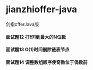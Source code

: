 # jianzhioffer-java
剑指offerJava版


#### 面试题12 打印1到最大的N位数
#### 面试题13 O(1)时间删除链表节点
#### 面试题14 调整数组顺序使奇数位于偶数前
